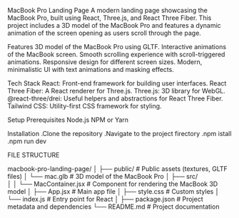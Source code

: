 MacBook Pro Landing Page
A modern landing page showcasing the MacBook Pro, built using React, Three.js, and React Three Fiber. 
This project includes a 3D model of the MacBook Pro and features a dynamic animation of the screen opening as users scroll through the page.

Features
3D model of the MacBook Pro using GLTF.
Interactive animations of the MacBook screen.
Smooth scrolling experience with scroll-triggered animations.
Responsive design for different screen sizes.
Modern, minimalistic UI with text animations and masking effects.

Tech Stack
React: Front-end framework for building user interfaces.
React Three Fiber: A React renderer for Three.js.
Three.js: 3D library for WebGL.
@react-three/drei: Useful helpers and abstractions for React Three Fiber.
Tailwind CSS: Utility-first CSS framework for styling.

Setup
Prerequisites
Node.js
NPM or Yarn

Installation
.Clone the repository
.Navigate to the project firectory
.npm istall
.npm run dev


FILE STRUCTURE

macbook-pro-landing-page/
│
├── public/                     # Public assets (textures, GLTF files)
│   └── mac.glb                 # 3D model of the MacBook Pro
│
├── src/                        
│   │   └── MacContainer.jsx    # Component for rendering the MacBook 3D model
│   ├── App.jsx                 # Main app file
│   ├── style.css               # Custom styles
│   └── index.js                # Entry point for React
│
├── package.json                # Project metadata and dependencies
└── README.md                   # Project documentation


